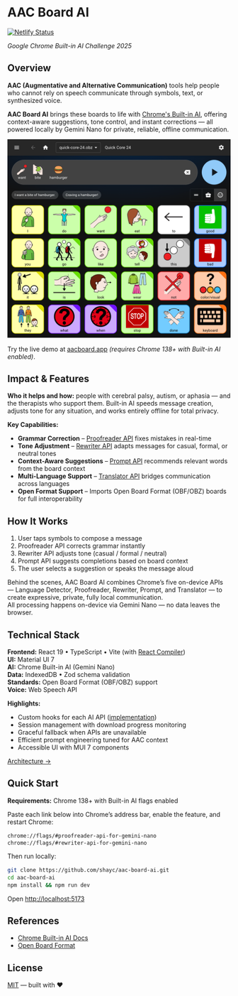 # AAC Board AI

[![Netlify Status](https://api.netlify.com/api/v1/badges/d6e3dbf1-40d1-4343-9f56-3c9368d2fe56/deploy-status)](https://app.netlify.com/projects/aacboard/deploys)

_Google Chrome Built-in AI Challenge 2025_

## Overview

**AAC (Augmentative and Alternative Communication)** tools help people who cannot rely on speech communicate through symbols, text, or synthesized voice.

**AAC Board AI** brings these boards to life with [Chrome's Built-in AI](https://developer.chrome.com/docs/ai/built-in), offering context-aware suggestions, tone control, and instant corrections — all powered locally by Gemini Nano for private, reliable, offline communication.

![AAC Board AI interface](screenshot.png)

Try the live demo at [aacboard.app](https://aacboard.app) _(requires Chrome 138+ with Built-in AI enabled)_.

## Impact & Features

**Who it helps and how:** people with cerebral palsy, autism, or aphasia — and the therapists who support them. Built-in AI speeds message creation, adjusts tone for any situation, and works entirely offline for total privacy.

**Key Capabilities:**

- **Grammar Correction** – [Proofreader API](https://developer.chrome.com/docs/ai/proofreader-api) fixes mistakes in real-time
- **Tone Adjustment** – [Rewriter API](https://developer.chrome.com/docs/ai/rewriter-api) adapts messages for casual, formal, or neutral tones
- **Context-Aware Suggestions** – [Prompt API](https://developer.chrome.com/docs/ai/prompt-api) recommends relevant words from the board context
- **Multi-Language Support** – [Translator API](https://developer.chrome.com/docs/ai/translator-api) bridges communication across languages
- **Open Format Support** – Imports Open Board Format (OBF/OBZ) boards for full interoperability

## How It Works

1. User taps symbols to compose a message
2. Proofreader API corrects grammar instantly
3. Rewriter API adjusts tone (casual / formal / neutral)
4. Prompt API suggests completions based on board context
5. The user selects a suggestion or speaks the message aloud

Behind the scenes, AAC Board AI combines Chrome’s five on-device APIs — Language Detector, Proofreader, Rewriter, Prompt, and Translator — to create expressive, private, fully local communication.  
All processing happens on-device via Gemini Nano — no data leaves the browser.

## Technical Stack

**Frontend:** React 19 • TypeScript • Vite (with [React Compiler](https://react.dev/learn/react-compiler))  
**UI:** Material UI 7  
**AI:** Chrome Built-in AI (Gemini Nano)  
**Data:** IndexedDB • Zod schema validation  
**Standards:** Open Board Format (OBF/OBZ) support  
**Voice:** Web Speech API

**Highlights:**

- Custom hooks for each AI API ([implementation](src/shared/hooks/ai/))
- Session management with download progress monitoring
- Graceful fallback when APIs are unavailable
- Efficient prompt engineering tuned for AAC context
- Accessible UI with MUI 7 components

[Architecture →](src/)

## Quick Start

**Requirements:** Chrome 138+ with Built-in AI flags enabled

Paste each link below into Chrome’s address bar, enable the feature, and restart Chrome:

```
chrome://flags/#proofreader-api-for-gemini-nano
chrome://flags/#rewriter-api-for-gemini-nano
```

Then run locally:

```bash
git clone https://github.com/shayc/aac-board-ai.git
cd aac-board-ai
npm install && npm run dev
```

Open [http://localhost:5173](http://localhost:5173)

## References

- [Chrome Built-in AI Docs](https://developer.chrome.com/docs/ai/built-in)
- [Open Board Format](https://www.openboardformat.org/)

## License

[MIT](./LICENSE) — built with ❤️
